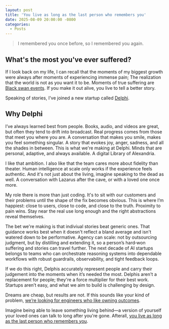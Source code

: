 ```yaml
---
layout: post
title: 'You live as long as the last person who remembers you'
date: 2025-08-09 20:00:00 -0800
categories:
  - Posts
---
```


> I remembered you once before, so I remembered you again.

## What's the most you've ever suffered?

If I look back on my life, I can recall that the moments of my biggest growth were always after moments of experiencing immense pain; The realization that the world is not as you want it to be. Moments of true suffering are [Black swan events](https://en.wikipedia.org/wiki/Black_swan_theory). If you make it out alive, you live to tell a better story.

Speaking of stories, I've joined a new startup called [Delphi](https://delphi.ai).

## Why Delphi

I’ve always learned best from people. Books, audio, and videos are great, but often they tend to drift into broadcast. Real progress comes from those that meet you where you are. A conversation that makes you smile, makes you feel something singular. A story that evokes joy, anger, sadness, and all the shades in between. This is what we're making at Delphi. Minds that are personal, adaptive, and always available. A digital Library of Alexandria.

I like that ambition. I also like that the team cares more about fidelity than theater. Human intelligence at scale only works if the experience feels authentic. And it's not just about the living, imagine speaking to the dead as well. A conversation with Lazarus after the cave, or with a loved one once more.

My role there is more than just coding. It's to sit with our customers and their problems until the shape of the fix becomes obvious. This is where I’m happiest: close to users, close to code, and close to the truth. Proximity to pain wins. Stay near the real use long enough and the right abstractions reveal themselves.

The bet we're making is that indiviual stories beat generic ones. That guidance works best when it doesn't reflect a bland average and isn't watered down to be performative. Agency can scale: not by outsourcing judgment, but by distilling and extending it, so a person’s hard‑won suffering and stories can travel further. The next decade of AI startups belongs to teams who can orchestrate reasoning systems into dependable workflows with robust guardrails, observability, and tight feedback loops.

If we do this right, Delphis accurately represent people and carry their judgement into the moments when it’s needed the most. Delphis aren't a replacement for people; they're a force multiplier for their best work. Startups aren’t easy, and what we aim to build is challenging by design.

Dreams are cheap, but results are not. If this sounds like your kind of problem, [we’re looking for engineers who like owning outcomes](https://delphi.ai/careers#roles).

Imagine being able to leave something living behind—a version of yourself your loved ones can talk to long after you're gone. Afterall, [you live as long as the last person who remembers you](https://www.delphi.ai/faris-habib).
